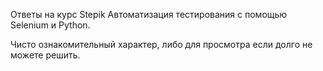 Ответы на курс Stepik Автоматизация тестирования с помощью Selenium и Python.

Чисто ознакомительный характер, либо для просмотра если долго не можете решить.